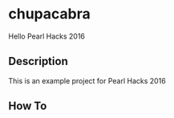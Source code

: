 # chupacabra
Hello Pearl Hacks 2016

## Description

This is an example project for Pearl Hacks 2016

## How To
